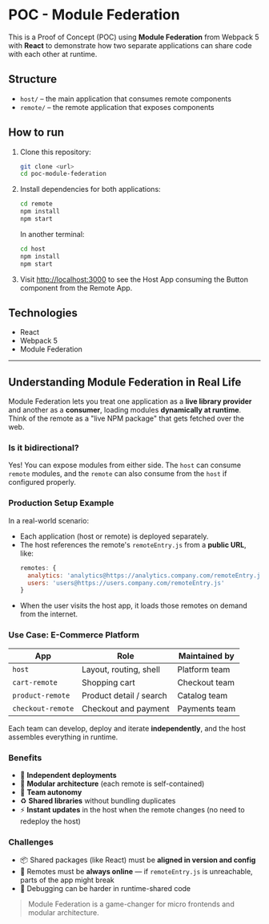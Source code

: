 # POC - Module Federation

This is a Proof of Concept (POC) using **Module Federation** from Webpack 5 with **React** to demonstrate how two separate applications can share code with each other at runtime.

## Structure

- `host/` – the main application that consumes remote components
- `remote/` – the remote application that exposes components

## How to run

1. Clone this repository:

   ```bash
   git clone <url>
   cd poc-module-federation
   ```

2. Install dependencies for both applications:

   ```bash
   cd remote
   npm install
   npm start
   ```

   In another terminal:

   ```bash
   cd host
   npm install
   npm start
   ```

3. Visit [http://localhost:3000](http://localhost:3000) to see the Host App consuming the Button component from the Remote App.

## Technologies

- React
- Webpack 5
- Module Federation

---

## Understanding Module Federation in Real Life

Module Federation lets you treat one application as a **live library provider** and another as a **consumer**, loading modules **dynamically at runtime**. Think of the remote as a "live NPM package" that gets fetched over the web.

### Is it bidirectional?

Yes! You can expose modules from either side. The `host` can consume `remote` modules, and the `remote` can also consume from the `host` if configured properly.

### Production Setup Example

In a real-world scenario:

- Each application (host or remote) is deployed separately.
- The host references the remote's `remoteEntry.js` from a **public URL**, like:
  ```js
  remotes: {
    analytics: 'analytics@https://analytics.company.com/remoteEntry.js',
    users: 'users@https://users.company.com/remoteEntry.js'
  }
  ```
- When the user visits the host app, it loads those remotes on demand from the internet.

### Use Case: E-Commerce Platform

| App               | Role                    | Maintained by |
| ----------------- | ----------------------- | ------------- |
| `host`            | Layout, routing, shell  | Platform team |
| `cart-remote`     | Shopping cart           | Checkout team |
| `product-remote`  | Product detail / search | Catalog team  |
| `checkout-remote` | Checkout and payment    | Payments team |

Each team can develop, deploy and iterate **independently**, and the host assembles everything in runtime.

### Benefits

- 🔄 **Independent deployments**
- 🧩 **Modular architecture** (each remote is self-contained)
- 👥 **Team autonomy**
- ♻️ **Shared libraries** without bundling duplicates
- ⚡ **Instant updates** in the host when the remote changes (no need to redeploy the host)

### Challenges

- 📦 Shared packages (like React) must be **aligned in version and config**
- 🚨 Remotes must be **always online** — if `remoteEntry.js` is unreachable, parts of the app might break
- 🧪 Debugging can be harder in runtime-shared code

> Module Federation is a game-changer for micro frontends and modular architecture.
